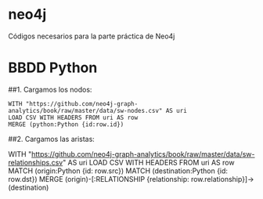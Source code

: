 # neo4j
Códigos necesarios para la parte práctica de Neo4j

# BBDD Python

##1. Cargamos los nodos:

```console
WITH "https://github.com/neo4j-graph-analytics/book/raw/master/data/sw-nodes.csv" AS uri
LOAD CSV WITH HEADERS FROM uri AS row
MERGE (python:Python {id:row.id})
```

##2. Cargamos las aristas:

WITH "https://github.com/neo4j-graph-analytics/book/raw/master/data/sw-relationships.csv" AS uri
LOAD CSV WITH HEADERS FROM uri AS row
MATCH (origin:Python {id: row.src})
MATCH (destination:Python {id: row.dst})
MERGE (origin)-[:RELATIONSHIP {relationship: row.relationship}]->(destination)
